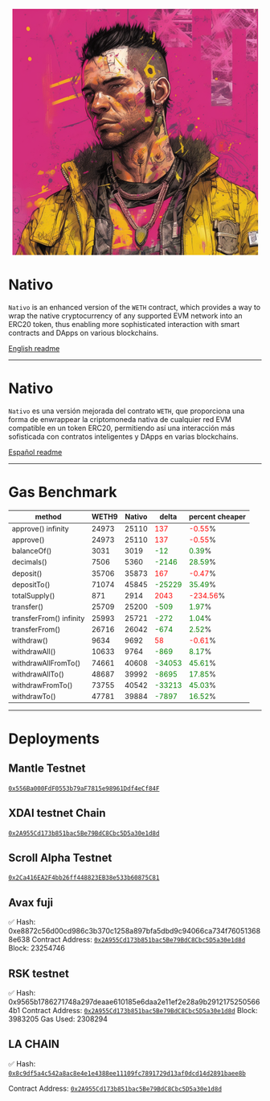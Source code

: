 <p align="center">
  <a href="#nativo">
    <img src="./art/cover.png" alt="readme cover"/>
  </a>
</p>


# Nativo

`Nativo` is an enhanced version of the `WETH` contract, which provides a way to wrap the native cryptocurrency of any supported EVM network into an ERC20 token, thus enabling more sophisticated interaction with smart contracts and DApps on various blockchains.

[English readme](./README-EN.md)

---

# Nativo

`Nativo` es una versión mejorada del contrato `WETH`, que proporciona una forma de enwrappear la criptomoneda nativa de cualquier red EVM compatible en un token ERC20, permitiendo así una interacción más sofisticada con contratos inteligentes y DApps en varias blockchains.

[Español readme](./README-ES.md)


---

# Gas Benchmark

| method           | WETH9   | Nativo   | delta  | percent cheaper |
|------------------|---------|----------|--------|-----------------|
| approve() infinity | 24973 | 25110 | <span style="color:red">137</span> | <span style="color:red">-0.55</span>% |
| approve() | 24973 | 25110 | <span style="color:red">137</span> | <span style="color:red">-0.55</span>% |
| balanceOf() | 3031 | 3019 | <span style="color:green">-12</span> | <span style="color:green">0.39</span>% |
| decimals() | 7506 | 5360 | <span style="color:green">-2146</span> | <span style="color:green">28.59</span>% |
| deposit() | 35706 | 35873 | <span style="color:red">167</span> | <span style="color:red">-0.47</span>% |
| depositTo() | 71074 | 45845 | <span style="color:green">-25229</span> | <span style="color:green">35.49</span>% |
| totalSupply() | 871 | 2914 | <span style="color:red">2043</span> | <span style="color:red">-234.56</span>% |
| transfer() | 25709 | 25200 | <span style="color:green">-509</span> | <span style="color:green">1.97</span>% |
| transferFrom() infinity | 25993 | 25721 | <span style="color:green">-272</span> | <span style="color:green">1.04</span>% |
| transferFrom() | 26716 | 26042 | <span style="color:green">-674</span> | <span style="color:green">2.52</span>% |
| withdraw() | 9634 | 9692 | <span style="color:red">58</span> | <span style="color:red">-0.61</span>% |
| withdrawAll() | 10633 | 9764 | <span style="color:green">-869</span> | <span style="color:green">8.17</span>% |
| withdrawAllFromTo() | 74661 | 40608 | <span style="color:green">-34053</span> | <span style="color:green">45.61</span>% |
| withdrawAllTo() | 48687 | 39992 | <span style="color:green">-8695</span> | <span style="color:green">17.85</span>% |
| withdrawFromTo() | 73755 | 40542 | <span style="color:green">-33213</span> | <span style="color:green">45.03</span>% |
| withdrawTo() | 47781 | 39884 | <span style="color:green">-7897</span> | <span style="color:green">16.52</span>% |

---

# Deployments


## Mantle Testnet

[`0x556Ba000FdF0553b79aF7815e98961Ddf4eCf84F`](https://explorer.testnet.mantle.xyz/address/0x556Ba000FdF0553b79aF7815e98961Ddf4eCf84F)

## XDAI testnet Chain

[`0x2A955Cd173b851bac5Be79BdC8Cbc5D5a30e1d8d`](https://blockscout.chiadochain.net/address/0x2A955Cd173b851bac5Be79BdC8Cbc5D5a30e1d8d)

## Scroll Alpha Testnet

[`0x2Ca416EA2F4bb26ff448823EB38e533b60875C81`](https://blockscout.scroll.io/address/0x2Ca416EA2F4bb26ff448823EB38e533b60875C81/contracts#address-tabs)

## Avax fuji


✅ Hash: 0xe8872c56d00cd986c3b370c1258a897bfa5dbd9c94066ca734f760513688e638
Contract Address: [`0x2A955Cd173b851bac5Be79BdC8Cbc5D5a30e1d8d`](https://testnet.snowtrace.io/address/0x2a955cd173b851bac5be79bdc8cbc5d5a30e1d8d)
Block: 23254746


## RSK testnet

✅ Hash: 0x9565b1786271748a297deaae610185e6daa2e11ef2e28a9b29121752505664b1
Contract Address: [`0x2A955Cd173b851bac5Be79BdC8Cbc5D5a30e1d8d`](https://explorer.testnet.rsk.co/address/0x2a955cd173b851bac5be79bdc8cbc5d5a30e1d8d)
Block: 3983205
Gas Used: 2308294

## LA CHAIN

✅ Hash: [`0x8c9df5a4c542a8ac8e4e1e4388ee11109fc7891729d13af0dcd14d2891baee8b`](https://explorer.lachain.network/tx/0x8c9df5a4c542a8ac8e4e1e4388ee11109fc7891729d13af0dcd14d2891baee8b)

Contract Address: [`0x2A955Cd173b851bac5Be79BdC8Cbc5D5a30e1d8d`](https://explorer.lachain.network/address/0x2A955Cd173b851bac5Be79BdC8Cbc5D5a30e1d8d)
